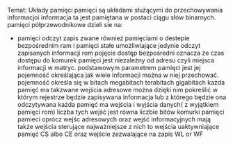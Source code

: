 Temat: Układy pamięci
pamięci są układami służącymi do przechowywania informacjoi informacja ta jest pamiętana w postaci ciągu słów binarnych. pamięci półprzewodnikowe dzieli sie na: 
- pamięci odczyt zapis zwane również pamięciami o destepie bezpośrednim ram i pamięci stałe umożliwiające jedynie odczyt zapisanych informacji rom 
pojęcie dostęp bezpośredni oznacza że czas dostępu do komurek pamięci jest niezależny od adresu czyli miejsca informacji w matryc. 
podstawowym parametrem pamięci jest jej pojemność określająca jak wiele informacji można w niej przechować. pojemność określa się w bitach megabitach terabitach gigabitach
każda pamięć ma takzwane wejścia adresowe można dzięki nim pokreślić w którym rejestrze będzie zapisywana informacja lub z którego będzie ona odczytywana każda pamięć ma wejścia i wyjścia danych( z wyjątkiem pamięci rom) liczba tych wejść jest równa liczbie bitów komurki pamięci 
pamieci oprócz wejśc adresowych oraz wejść informacyjnych mają także wejścia sterujące najważniejsze z nich to wejścia uaktywniające pamięć CS albo CE oraz wejście zezwalające na zapis WL or WF 
